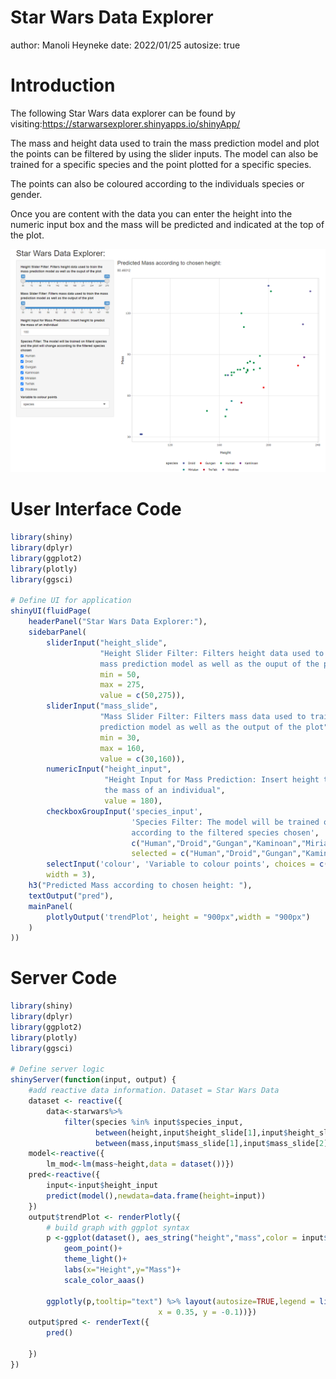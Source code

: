 Star Wars Data Explorer
========================================================
author: Manoli Heyneke
date: 2022/01/25
autosize: true

Introduction
========================================================

The following Star Wars data explorer can be found by visiting:<https://starwarsexplorer.shinyapps.io/shinyApp/>

The mass and height data used to train the mass prediction model and plot the points
can be filtered by using the slider inputs.  The model can also be trained for a specific
species and the point plotted for a specific species.

The points can also be coloured according to the individuals species or gender.

Once you are content with the data you can enter the height into the numeric input box and the mass will be predicted and indicated at the top of the plot.

![Shiny App](screen_shot_app.png)

User Interface Code
========================================================

```r
library(shiny)
library(dplyr)
library(ggplot2)
library(plotly)
library(ggsci)

# Define UI for application
shinyUI(fluidPage(
    headerPanel("Star Wars Data Explorer:"),
    sidebarPanel(
        sliderInput("height_slide",
                    "Height Slider Filter: Filters height data used to train the
                    mass prediction model as well as the ouput of the plot",
                    min = 50,
                    max = 275,
                    value = c(50,275)),
        sliderInput("mass_slide",
                    "Mass Slider Filter: Filters mass data used to train the mass
                    prediction model as well as the output of the plot",
                    min = 30,
                    max = 160,
                    value = c(30,160)),
        numericInput("height_input",
                     "Height Input for Mass Prediction: Insert height to predict
                     the mass of an individual",
                     value = 180),
        checkboxGroupInput('species_input', 
                           'Species Filter: The model will be trained on filterd species and the plot will change
                           according to the filtered species chosen',
                           c("Human","Droid","Gungan","Kaminoan","Mirialan","Twi'lek","Wookiee"),
                           selected = c("Human","Droid","Gungan","Kaminoan","Mirialan","Twi'lek","Wookiee")),
        selectInput('colour', 'Variable to colour points', choices = c("gender","species"), selected = "species"),
        width = 3),
    h3("Predicted Mass according to chosen height: "),
    textOutput("pred"),
    mainPanel(
        plotlyOutput('trendPlot', height = "900px",width = "900px")
    )
))
```


Server Code
========================================================

```r
library(shiny)
library(dplyr)
library(ggplot2)
library(plotly)
library(ggsci)

# Define server logic
shinyServer(function(input, output) {
    #add reactive data information. Dataset = Star Wars Data
    dataset <- reactive({
        data<-starwars%>%
            filter(species %in% input$species_input,
                   between(height,input$height_slide[1],input$height_slide[2]),
                   between(mass,input$mass_slide[1],input$mass_slide[2]))})
    model<-reactive({
        lm_mod<-lm(mass~height,data = dataset())})
    pred<-reactive({
        input<-input$height_input
        predict(model(),newdata=data.frame(height=input))
    })
    output$trendPlot <- renderPlotly({
        # build graph with ggplot syntax
        p <-ggplot(dataset(), aes_string("height","mass",color = input$colour,text="name"))+
            geom_point()+
            theme_light()+
            labs(x="Height",y="Mass")+
            scale_color_aaas()
        
        ggplotly(p,tooltip="text") %>% layout(autosize=TRUE,legend = list(orientation = "h",
                                 x = 0.35, y = -0.1))})
    output$pred <- renderText({
        pred()
        
    })
})
```
